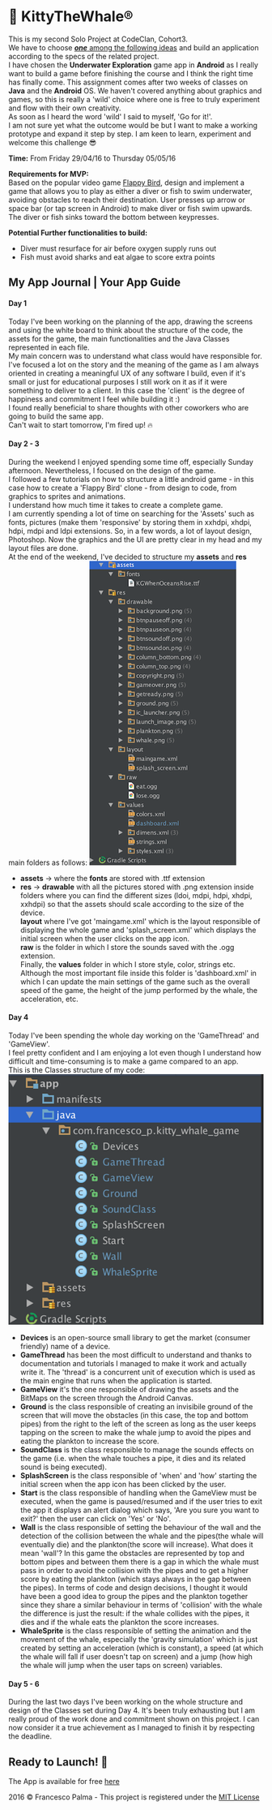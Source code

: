 # :whale:  KittyTheWhale®  
  
This is my second Solo Project at CodeClan, Cohort3.  
We have to choose [_**one**_ among the following ideas](https://github.com/FrancescoPalma/CodeClan_Assignment_3/blob/master/project_definitions.md) and build an application according to the specs of the related project.  
I have chosen the **Underwater Exploration** game app in **Android** as I really want to build a game before finishing the course and I think the right time has finally come. This assignment comes after two weeks of classes on **Java** and the **Android** OS. We haven't covered anything about graphics and games, so this is really a 'wild' choice where one is free to truly experiment and flow with their own creativity.  
As soon as I heard the word 'wild' I said to myself, 'Go for it!'.  
I am not sure yet what the outcome would be but I want to make a working prototype and expand it step by step. I am keen to learn, experiment and welcome this challenge :sunglasses:  

**Time:** From Friday 29/04/16 to Thursday 05/05/16  
  
**Requirements for MVP:**  
Based on the popular video game [Flappy Bird](https://en.wikipedia.org/wiki/Flappy_Bird), design and implement a game that allows you to play as either a diver or fish to swim underwater, avoiding obstacles to reach their destination.
User presses up arrow or space bar (or tap screen in Android) to make diver or fish swim upwards. The diver or fish sinks toward the bottom between keypresses. 
  
**Potential Further functionalities to build:**  
* Diver must resurface for air before oxygen supply runs out
* Fish must avoid sharks and eat algae to score extra points 

## My App Journal | Your App Guide  
  
#### Day 1  
Today I've been working on the planning of the app, drawing the screens and using the white board to think about the structure of the code, the assets for the game, the main functionalities and the Java Classes represented in each file.  
My main concern was to understand what class would have responsible for.
I've focused a lot on the story and the meaning of the game as I am always oriented in creating a meaningful UX of any software I build, even if it's small or just for educational purposes I still work on it as if it were something to deliver to a client. In this case the 'client' is the degree of happiness and commitment I feel while building it :)  
I found really beneficial to share thoughts with other coworkers who are going to build the same app.  
Can't wait to start tomorrow, I'm fired up! :fire:  
  
#### Day 2 - 3  
During the weekend I enjoyed spending some time off, especially Sunday afternoon. Nevertheless, I focused on the design of the game.  
I followed a few tutorials on how to structure a little android game - in this case how to create a 'Flappy Bird' clone - from design to code, from graphics to sprites and animations.  
I understand how much time it takes to create a complete game.  
I am currently spending a lot of time on searching for the 'Assets' such as fonts, pictures (make them 'responsive' by storing them in xxhdpi, xhdpi, hdpi, mdpi and ldpi extensions. So, in a few words, a lot of layout design, Photoshop. Now the graphics and the UI are pretty clear in my head and my layout files are done.  
At the end of the weekend, I've decided to structure my **assets** and **res** main folders as follows: ![Alt img](https://github.com/FrancescoPalma/CodeClan_Assignment_3/blob/master/screenshots/screenshot-assets_res.png?raw=true)
- **assets** -> where the **fonts** are stored with .ttf extension
- **res** -> **drawable** with all the pictures stored with .png extension inside folders where you can find the different sizes (ldoi, mdpi, hdpi, xhdpi, xxhdpi) so that the assets should scale according to the size of the device.  
**layout** where  I've got 'maingame.xml' which is the layout responsible of displaying the whole game and 'splash_screen.xml' which displays the initial screen when the user clicks on the app icon.  
**raw** is the folder in which I store the sounds saved with the .ogg extension.  
Finally, the **values** folder in which I store style, color, strings etc. Although the most important file inside this folder is 'dashboard.xml' in which I can update the main settings of the game such as the overall speed of the game, the height of the jump performed by the whale, the acceleration, etc.  
  
#### Day 4  
Today I've been spending the whole day working on the 'GameThread' and 'GameView'.  
I feel pretty confident and I am enjoying a lot even though I understand how difficult and time-consuming is to make a game compared to an app.  
This is the Classes structure of my code: ![Alt img](https://github.com/FrancescoPalma/CodeClan_Assignment_3/blob/master/screenshots/screenshot-java.png?raw=true)  
- **Devices** is an open-source small library to get the market (consumer friendly) name of a device.  
- **GameThread** has been the most difficult to understand and thanks to documentation and tutorials I managed to make it work and actually write it. The 'thread' is a concurrent unit of execution which is used as the main engine that runs when the application is started.  
- **GameView** it's the one responsible of drawing the assets and the BitMaps on the screen through the Android Canvas.  
- **Ground** is the class responsible of creating an invisibile ground of the screen that will move the obstacles (in this case, the top and bottom pipes) from the right to the left of the screen as long as the user keeps tapping on the screen to make the whale jump to avoid the pipes and eating the plankton to increase the score.  
- **SoundClass** is the class responsible to manage the sounds effects on the game (i.e. when the whale touches a pipe, it dies and its related sound is being executed).  
- **SplashScreen** is the class responsible of 'when' and 'how' starting the initial screen when the app icon has been clicked by the user.
- **Start** is the class responsible of handling when the GameView must be executed, when the game is paused/resumed and if the user tries to exit the app it displays an alert dialog which says, 'Are you sure you want to exit?' then the user can click on 'Yes' or 'No'.
- **Wall** is the class responsible of setting the behaviour of the wall and the detection of the collision between the whale and the pipes(the whale will eventually die) and the plankton(the score will increase). What does it mean 'wall'? In this game the obstacles are represented by top and bottom pipes and between them there is a gap in which the whale must pass in order to avoid the collision with the pipes and to get a higher score by eating the plankton (which stays always in the gap between the pipes). In terms of code and design decisions, I thought it would have been a good idea to group the pipes and the plankton together since they share a similar behaviour in terms of 'collision' with the whale the difference is just the result: if the whale collides with the pipes, it dies and if the whale eats the plankton the score increases.
- **WhaleSprite** is the class responsible of setting the animation and the movement of the whale, especially the 'gravity simulation' which is just created by setting an acceleration (which is constant), a speed (at which the whale will fall if user doesn't tap on screen) and a jump (how high the whale will jump when the user taps on screen) variables. 
  
#### Day 5 - 6  
During the last two days I've been working on the whole structure and design of the Classes set during Day 4. It's been truly exhausting but I am really proud of the work done and commitment shown on this project. I can now consider it a true achievement as I managed to finish it by respecting the deadline.
  
## Ready to Launch! :rocket:  
The App is available for free [here](https://play.google.com/store/apps/details?id=com.francesco_p.kitty_whale_game)
    
2016 © Francesco Palma - This project is registered under the [MIT License](https://github.com/FrancescoPalma/CodeClan_Assignment_3/blob/master/License)
